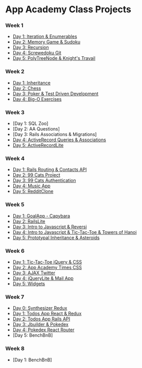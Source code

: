 # App Academy Class Projects

### Week 1
- [Day 1: Iteration & Enumerables](W1/W1D1)
- [Day 2: Memory Game & Sudoku](W1/W1D2)
- [Day 3: Recursion](W1/W1D3)
- [Day 4: Screwedoku Git](W1/W1D4)
- [Day 5: PolyTreeNode & Knight's Travail](W1/W1D5)

### Week 2
- [Day 1: Inheritance](W2/W2D1)
- [Day 2: Chess](W2/W2D2)
- [Day 3: Poker & Test Driven Development](W2/W2D3)
- [Day 4: Big-O Exercises](W2/W2D4)

### Week 3
- [Day 1: SQL Zoo]
- [Day 2: AA Questions]
- [Day 3: Rails Associations & Migrations]
- [Day 4: ActiveRecord Queries & Associations](W3/W3D4)
- [Day 5: ActiveRecordLite](W3/W3D5)

### Week 4
- [Day 1: Rails Routing & Contacts API](W4/W4D1)
- [Day 2: 99 Cats Project](W4/W4D3)
- [Day 3: 99 Cats Authentication](W4/W4D3)
- [Day 4: Music App](W4/W4D4)
- [Day 5: RedditClone](W4/W4D5)

### Week 5
- [Day 1: GoalApp - Capybara](W5/W5D1)
- [Day 2: RailsLite](W5/W5D2)
- [Day 3: Intro to Javascript & Reversi](W5/W5D3)
- [Day 4: Intro to Javascript & Tic-Tac-Toe & Towers of Hanoi](W5/W5D4)
- [Day 5: Prototypal Inheritance & Asteroids](W5/W5D5)

### Week 6
- [Day 1: Tic-Tac-Toe jQuery & CSS](W6/W6D1)
- [Day 2: App Academy Times CSS](W6/W6D2)
- [Day 3: AJAX Twitter](W6/W6D3)
- [Day 4: jQueryLite & Mail App](W6/W6D4)
- [Day 5: Widgets](W6/W6D5)

### Week 7
- [Day 0: Synthesizer Redux](W7/W7D0)
- [Day 1: Todos App React & Redux](W7/W7D1)
- [Day 2: Todos App Rails API](W7/W7D2)
- [Day 3: Jbuilder & Pokedex](W7/W7D3)
- [Day 4: Pokedex React Router](W7/W7D4)
- [Day 5: BenchBnB]

### Week 8
- [Day 1: BenchBnB]
